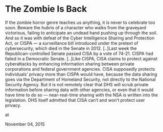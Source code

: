# The Zombie Is Back
If the zombie horror genre teaches us anything, it is never to celebrate too soon. Beware the hubris of a character who walks from the graveyard victorious, failing to anticipate an undead hand pushing up through the soil. And so it was with defeat of the Cyber Intelligence Sharing and Protection Act, or CISPA — a surveillance bill introduced under the pretext of cybersecurity, which died in the Senate in 2012. [..]Last week the Republican-controlled Senate passed CISA by a vote of 74-21. CISPA had failed in a Democratic Senate. [..]Like CISPA, CISA claims to protect against cyberattacks by enhancing information sharing between private corporations and federal government agencies. CISA supposedly protects individuals’ privacy more than CISPA would have, because the data sharing goes via the Department of Homeland Security, not directly to the National Security Agency. But it is not remotely clear that DHS will scrub private information before sharing data with other agencies, or even that it would have time to do so — near-real-time sharing with the NSA is written into the legislation. DHS itself admitted that CISA can’t and won’t protect user privacy.








at

November 04, 2015















